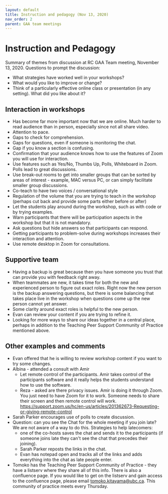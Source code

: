 ```yaml
---
layout: default
title: Instruction and pedagogy (Nov 13, 2020)
nav_order: 2
parent: GAA team meetings
---
```


# Instruction and Pedagogy
Summary of themes from discussion at RC GAA Team meeting, November 13, 2020. Questions to prompt the discussion:

- What strategies have worked well in your workshops?
- What would you like to improve or change?
- Think of a particularly effective online class or presentation (in any setting). What did you
like about it?

## Interaction in workshops
- Has become far more important now that we are online. Much harder to read audience than in person, especially since not all share video.
- Attention to pace.
- Gaps to check for comprehension.
- Gaps for questions, even if someone is monitoring the chat.
- Gap if you know a section is confusing.
- Confirmation that your audience knows how to use the features of Zoom you will use for
interaction.
- Use features such as Yes/No, Thumbs Up, Polls, Whiteboard in Zoom. Polls lead to great
discussions.
- Use break-out rooms to get into smaller groups that can be sorted by areas of interest -
example, MAC versus PC, or can simply facilitate smaller group discussions.
- Co-teach to have two voices / conversational style
- Regulation of the volume that you are trying to teach in the workshop (perhaps cut back and provide some parts either before or after)
- Let the students play around during the workshop, such as with code or by trying examples.
- Warn participants that there will be participation aspects in the workshop but that it is not mandatory.
- Ask questions but hide answers so that participants can respond.
- Getting participants to problem-solve during workshops increases their interaction and
attention.
- Use remote desktop in Zoom for consultations.

## Supportive team
- Having a backup is great because then you have someone you trust that can provide you with feedback right away.
- When teammates are new, it takes time for both the new and experienced person to figure out exact roles. Right now the new person is the backup answering questions, but there is some balancing that takes place live in the workshop when questions come up the new person cannot yet answer.
- Some clarity around exact roles is helpful to the new person.
- Evan can review your content if you are trying to refine it.
- Looking for more ways to share our ideas together in a central place, perhaps in addition to the Teaching Peer Support Community of Practice mentioned above.

## Other examples and comments
- Evan offered that he is willing to review workshop content if you want to try some changes.
- Albina - attended a consult with Amir
  - Let remote control of the participants. Amir takes control of the participants software and it really helps the students understand how to use the software.
  - Reza - asked are there privacy issues. Amir is doing it through Zoom. You just need to have Zoom for it to work. Someone needs to share their screen and then remote control will work. <https://support.zoom.us/hc/en-us/articles/201362673-Requesting-or-giving-remote-control>
- Sarah Parker encourages use of polls to create discussion.
- Question: can you see the Chat for the whole meeting if you join late? We are not aware of a way to do this. Strategies to help latecomers:
  - one of the co-hosts saves the chat and sends it to the participants (if someone joins late they can't see the chat that precedes their joining).
  - Sarah Parker reposts the links in the chat.
  - Evan has notepad open and tracks all of the links and adds everything into the chat as late people enter.
- Tomoko has the Teaching Peer Support Community of Practice - they have a listserv where they share all of this info. There is also a confluence page.
If you would like to get on the listserv and gain access to the confluence page, please email tomoko.kitayama@ubc.ca. This community of practice meets every Thursday.
